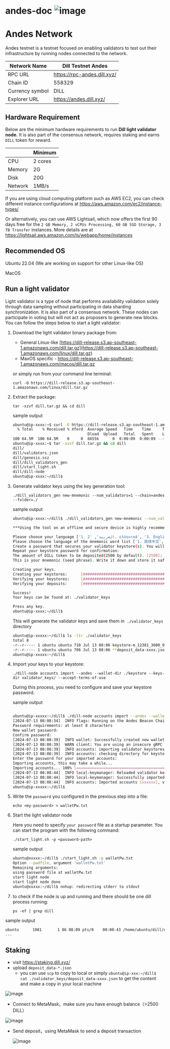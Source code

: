 # andes-doc ![image](https://github.com/user-attachments/assets/08d1b397-4a1c-43d1-8bf9-f9beea7e8319)


# Andes Network

Andes testnet is a testnet focused on enabling validators to test out their infrastructure by running nodes connected to the network. 

| Network Name | Dill Testnet Andes |
| --- | --- |
| RPC URL | https://rpc-andes.dill.xyz/ |
| Chain ID | 558329 |
| Currency symbol | DILL |
| Explorer URL | https://andes.dill.xyz/ |

## **Hardware** Requirement

Below are the minimum hardware requirements to run **Dill** **light validator node.** It is also part of the consensus network, requires staking and earns `DILL` token for reward.

|  | Minimum |
| --- | --- |
| CPU | 2 cores |
| Memory | 2G |
| Disk | 20G |
| Network | 1MB/s |

If you are using cloud computing platform such as AWS EC2, you can check different instance configurations at https://aws.amazon.com/ec2/instance-types/ 

Or alternatively, you can use AWS Lightsail, which now offers the first 90 days free for the `2 GB Memory, 2 vCPUs Processing, 60 GB SSD Storage, 3 TB Transfer` instances. More details are at https://lightsail.aws.amazon.com/ls/webapp/home/instances 

## Recommended OS

Ubuntu 22.04 (We are working on support for other Linux-like OS)

MacOS

## Run a light validator

Light validator is a type of node that performs availability validation solely through data sampling without participating in data sharding synchronization. It is also part of a consensus network. These nodes can participate in voting but will not act as proposers to generate new blocks. You can follow the steps below to start a light validator:

1. Download the light validator binary package from:
    - General Linux-like [https://dill-release.s3.ap-southeast-1.amazonaws.com/dill.tar.gz](https://dill-release.s3.ap-southeast-1.amazonaws.com/linux/dill.tar.gz)
    - MaxOS specific - https://dill-release.s3.ap-southeast-1.amazonaws.com/macos/dill.tar.gz
    
    or simply run from your command line terminal:
   ```
   curl -O https://dill-release.s3.ap-southeast-1.amazonaws.com/linux/dill.tar.gz
   ```
   
    
3. Extract the package:
    
    ```
   tar -xzvf dill.tar.gz && cd dill
    ```
    
    sample output
    
    ```bash
    ubuntu@ip-xxxx:~$ curl -O https://dill-release.s3.ap-southeast-1.amazonaws.com/linux/dill.tar.gz
      % Total    % Received % Xferd  Average Speed   Time    Time     Time  Current
                                     Dload  Upload   Total   Spent    Left  Speed
    100 64.5M  100 64.5M    0     0  6655k      0  0:00:09  0:00:09 --:--:-- 8072k
    ubuntu@ip-xxxx:~$ tar -xzvf dill.tar.gz && cd dill
    dill/
    dill/validators.json
    dill/genesis.ssz
    dill/dill_validators_gen
    dill/start_light.sh
    dill/dill-node
    ubuntu@ip-xxxx:~/dill$
    ```
    
5. Generate validator keys using the key generation tool:
    
    ```
   ./dill_validators_gen new-mnemonic --num_validators=1 --chain=andes --folder=./
    ```
    
    sample output
    
    ```bash
    ubuntu@ip-xxxx:~/dill$ ./dill_validators_gen new-mnemonic --num_validators=1 --chain=andes --folder=./
    
    ***Using the tool on an offline and secure device is highly recommended to keep your mnemonic safe.***
    
    Please choose your language ['1. العربية', '2. ελληνικά', '3. English', '4. Français', '5. Bahasa melayu', '6. Italiano', '7. 日本語', '8. 한국어', '9. Português do Brasil', '10. român', '11. Türkçe', '12. 简体中文']:  [English]: 3
    Please choose the language of the mnemonic word list ['1. 简体中文', '2. 繁體中文', '3. čeština', '4. English', '5. Italiano', '6. 한국어', '7. Português', '8. Español']:  [english]: 4
    Create a password that secures your validator keystore(s). You will need to re-enter this to decrypt them when you setup your Dill validators.:
    Repeat your keystore password for confirmation:
    The amount of DILL token to be deposited(2500 by default). [2500]:
    This is your mnemonic (seed phrase). Write it down and store it safely. It is the ONLY way to retrieve your deposit.
    
    Creating your keys.
    Creating your keystores:	  [####################################]  1/1
    Verifying your keystores:	  [####################################]  1/1
    Verifying your deposits:	  [####################################]  1/1
    
    Success!
    Your keys can be found at: ./validator_keys
    
    Press any key.
    ubuntu@ip-xxxx:~/dill$
    ```
    
    This will generate the validator keys and save them in  `./validator_keys` directory 
    
    ```bash
    ubuntu@ip-xxxxx:~/dill$ ls -ltr ./validator_keys
    total 8
    -r--r----- 1 ubuntu ubuntu 710 Jul 13 08:06 keystore-m_12381_3600_0_0_0-xxxxxx.json
    -r--r----- 1 ubuntu ubuntu 706 Jul 13 08:06 **deposit_data-xxxx.json**
    ubuntu@ip-xxxxx:~/dill$
    ```
    
7. Import your keys to your keystore:
    
    ```
   ./dill-node accounts import --andes --wallet-dir ./keystore --keys-dir validator_keys/ --accept-terms-of-use
    ```
    
    During this process, you need to configure and save your keystore password.
    
    sample output
    
    ```bash
    
    ubuntu@ip-xxxxx:~/dill$ ./dill-node accounts import --andes --wallet-dir ./keystore --keys-dir validator_keys/ --accept-terms-of-use
    [2024-07-13 08:08:34]  INFO flags: Running on the Andes Beacon Chain Testnet
    Password requirements: at least 8 characters
    New wallet password:
    Confirm password:
    [2024-07-13 08:08:39]  INFO wallet: Successfully created new wallet walletPath=/home/ubuntu/dill/keystore
    [2024-07-13 08:08:39]  WARN client: You are using an insecure gRPC connection. If you are running your beacon node and validator on the same machines, you can ignore this message. If you want to know how to enable secure connections, see: https://docs.prylabs.network/docs/prysm-usage/secure-grpc
    [2024-07-13 08:08:39]  INFO accounts: importing validator keystores...
    [2024-07-13 08:08:39]  INFO accounts: checking directory for keystores: /home/ubuntu/dill/validator_keys
    Enter the password for your imported accounts:
    Importing accounts, this may take a while...
    Importing accounts... 100% [===================================================================================]  [1s:0s]
    [2024-07-13 08:08:44]  INFO local-keymanager: Reloaded validator keys into keymanager
    [2024-07-13 08:08:44]  INFO local-keymanager: Successfully imported validator key(s) pubkeys=0xxxxx
    [2024-07-13 08:08:44]  INFO accounts: Imported accounts [xxxxxx], view all of them by running `accounts list`
    ubuntu@ip-xxxxx:~/dill$
    ```
    
9. Write the `password` you configured in the previous step into a file:
    
    ```
   echo <my-password> > walletPw.txt
    ```
    
11. Start the light validator node
    
    Here you need to specify `your password` file as a startup parameter. You can start the program with the following command:
    
    ```
    ./start_light.sh -p <password-path>
    ``` 
    
    sample output
    
    ```bash
    ubuntu@xxxxx:~/dill$ ./start_light.sh -p walletPw.txt
    Option --pwdfile, argument 'walletPw.txt'
    Remaining arguments:
    using password file at walletPw.txt
    start light node
    start light node done
    ubuntu@xxxxx:~/dill$ nohup: redirecting stderr to stdout
    
    ```
    
13. to check if the node is up and running and there should be one dill process running:
    ```
    ps -ef | grep dill
    ```

sample output

```bash
ubuntu      1981       1 86 08:09 pts/0    00:00:43 /home/ubuntu/dill/dill-node --light --embedded-geth --datadir /home/ubuntu/dill/light_node/data/beacondata --genesis-state /home/ubuntu/dill/genesis.ssz --grpc-gateway-host 0.0.0.0 --initial-validators /home/ubuntu/dill/validators.j
...
```

## Staking

- visit https://staking.dill.xyz/
- upload `deposit_data-*.json`
    - you can use `scp` to copy to local or simply `ubuntu@ip-xxx:~/dill$ cat ./validator_keys/deposit_data-xxxx.json` to get the content and make a copy in your local machine

![image](https://github.com/user-attachments/assets/ed1deead-94a7-4385-85ef-829d1c949791)


- Connect to MetaMask，make sure you have enough balance（>2500 DILL）

![image](https://github.com/user-attachments/assets/c3eddf8a-23b5-4b98-a4ae-c947803d1dc3)


- Send deposit，using MetaMask to send a deposit transaction

  ![image](https://github.com/user-attachments/assets/fc5b37db-d667-4b12-a227-e685747c3c19)
